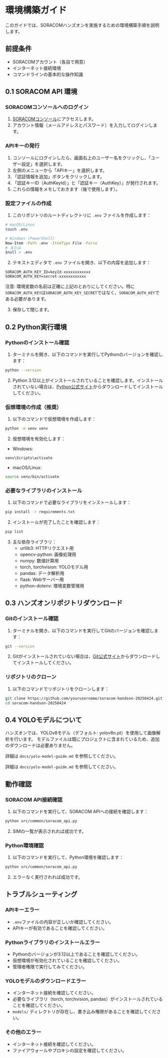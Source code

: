# 環境構築ガイド

このガイドでは、SORACOMハンズオンを実施するための環境構築手順を説明します。

## 前提条件

- SORACOMアカウント（各自で用意）
- インターネット接続環境
- コマンドラインの基本的な操作知識

## 0.1 SORACOM API 環境

### SORACOMコンソールへのログイン

1. [SORACOMコンソール](https://console.soracom.io/)にアクセスします。
2. アカウント情報（メールアドレスとパスワード）を入力してログインします。

### APIキーの発行

1. コンソールにログインしたら、画面右上のユーザー名をクリックし、「ユーザー設定」を選択します。
2. 左側のメニューから「APIキー」を選択します。
3. 「認証情報を追加」ボタンをクリックします。
4. 「認証キーID（AuthKeyId）」と「認証キー（AuthKey）」が発行されます。
5. これらの情報をメモしておきます（後で使用します）。

### 設定ファイルの作成

1. このリポジトリのルートディレクトリに `.env` ファイルを作成します：

```bash
# macOS/Linux
touch .env

# Windows (PowerShell)
New-Item -Path .env -ItemType File -Force
# または
$null > .env
```

2. テキストエディタで `.env` ファイルを開き、以下の内容を追加します：

```
SORACOM_AUTH_KEY_ID=keyId-xxxxxxxxxxxx
SORACOM_AUTH_KEY=secret-xxxxxxxxxxxx
```

注意: 環境変数の名前は正確に上記のとおりにしてください。特に`SORACOM_AUTH_KEY`は`SORACOM_AUTH_KEY_SECRET`ではなく、`SORACOM_AUTH_KEY`である必要があります。

3. 保存して閉じます。

## 0.2 Python実行環境

### Pythonのインストール確認

1. ターミナルを開き、以下のコマンドを実行してPythonのバージョンを確認します：

```bash
python --version
```

2. Python 3.12以上がインストールされていることを確認します。インストールされていない場合は、[Python公式サイト](https://www.python.org/downloads/)からダウンロードしてインストールしてください。

### 仮想環境の作成（推奨）

1. 以下のコマンドで仮想環境を作成します：

```bash
python -m venv venv
```

2. 仮想環境を有効化します：

- Windows:
```bash
venv\Scripts\activate
```

- macOS/Linux:
```bash
source venv/bin/activate
```

### 必要なライブラリのインストール

1. 以下のコマンドで必要なライブラリをインストールします：

```bash
pip install -r requirements.txt
```

2. インストールが完了したことを確認します：

```bash
pip list
```

3. 主な依存ライブラリ：
   - urllib3: HTTPリクエスト用
   - opencv-python: 画像処理用
   - numpy: 数値計算用
   - torch, torchvision: YOLOモデル用
   - pandas: データ解析用
   - flask: Webサーバー用
   - python-dotenv: 環境変数管理用

## 0.3 ハンズオンリポジトリダウンロード

### Gitのインストール確認

1. ターミナルを開き、以下のコマンドを実行してGitのバージョンを確認します：

```bash
git --version
```

2. Gitがインストールされていない場合は、[Git公式サイト](https://git-scm.com/downloads)からダウンロードしてインストールしてください。

### リポジトリのクローン

1. 以下のコマンドでリポジトリをクローンします：

```bash
git clone https://github.com/yourusername/soracom-handson-20250424.git
cd soracom-handson-20250424
```

## 0.4 YOLOモデルについて

ハンズオンでは、YOLOv8モデル（デフォルト: yolov8n.pt）を使用して画像解析を行います。
モデルファイルは既にプロジェクトに含まれているため、追加のダウンロードは必要ありません。

詳細は `docs/yolo-model-guide.md` を参照してください。

詳細は `docs/yolo-model-guide.md` を参照してください。

## 動作確認

### SORACOM API接続確認

1. 以下のコマンドを実行して、SORACOM APIへの接続を確認します：

```bash
python src/common/soracom_api.py
```

2. SIMの一覧が表示されれば成功です。

### Python環境確認

1. 以下のコマンドを実行して、Python環境を確認します：

```bash
python src/common/soracom_api.py
```

2. エラーなく実行されれば成功です。

## トラブルシューティング

### APIキーエラー

- `.env`ファイルの内容が正しいか確認してください。
- APIキーが有効であることを確認してください。

### Pythonライブラリのインストールエラー

- Pythonのバージョンが3.12以上であることを確認してください。
- 仮想環境が有効化されていることを確認してください。
- 管理者権限で実行してみてください。

### YOLOモデルのダウンロードエラー

- インターネット接続を確認してください。
- 必要なライブラリ（torch, torchvision, pandas）がインストールされていることを確認してください。
- `models/` ディレクトリが存在し、書き込み権限があることを確認してください。

### その他のエラー

- インターネット接続を確認してください。
- ファイアウォールやプロキシの設定を確認してください。